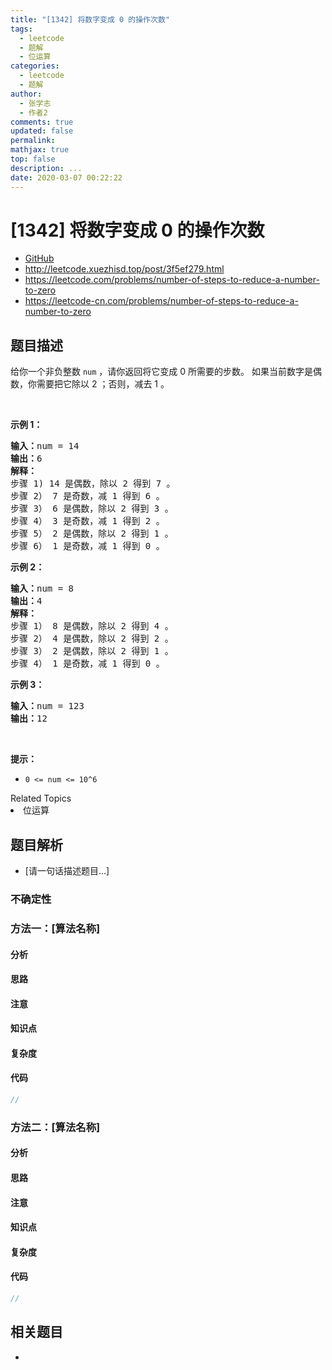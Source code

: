 ```yaml
---
title: "[1342] 将数字变成 0 的操作次数"
tags:
  - leetcode
  - 题解
  - 位运算
categories:
  - leetcode
  - 题解
author:
  - 张学志
  - 作者2
comments: true
updated: false
permalink:
mathjax: true
top: false
description: ...
date: 2020-03-07 00:22:22
---
```



# [1342] 将数字变成 0 的操作次数
* [GitHub](https://github.com/algoboy101/LeetCodeCrowdsource/tree/master/_posts/QA/%5B1342%5D%20%E5%B0%86%E6%95%B0%E5%AD%97%E5%8F%98%E6%88%90%200%20%E7%9A%84%E6%93%8D%E4%BD%9C%E6%AC%A1%E6%95%B0.md)
* http://leetcode.xuezhisd.top/post/3f5ef279.html
* https://leetcode.com/problems/number-of-steps-to-reduce-a-number-to-zero
* https://leetcode-cn.com/problems/number-of-steps-to-reduce-a-number-to-zero


## 题目描述

<p>给你一个非负整数&nbsp;<code>num</code>&nbsp;，请你返回将它变成 0 所需要的步数。 如果当前数字是偶数，你需要把它除以 2 ；否则，减去 1 。</p>

<p>&nbsp;</p>

<p><strong>示例 1：</strong></p>

<pre><strong>输入：</strong>num = 14
<strong>输出：</strong>6
<strong>解释：
</strong>步骤 1) 14 是偶数，除以 2 得到 7 。
步骤 2） 7 是奇数，减 1 得到 6 。
步骤 3） 6 是偶数，除以 2 得到 3 。
步骤 4） 3 是奇数，减 1 得到 2 。
步骤 5） 2 是偶数，除以 2 得到 1 。
步骤 6） 1 是奇数，减 1 得到 0 。
</pre>

<p><strong>示例 2：</strong></p>

<pre><strong>输入：</strong>num = 8
<strong>输出：</strong>4
<strong>解释：</strong>
步骤 1） 8 是偶数，除以 2 得到 4 。
步骤 2） 4 是偶数，除以 2 得到 2 。
步骤 3） 2 是偶数，除以 2 得到 1 。
步骤 4） 1 是奇数，减 1 得到 0 。
</pre>

<p><strong>示例 3：</strong></p>

<pre><strong>输入：</strong>num = 123
<strong>输出：</strong>12
</pre>

<p>&nbsp;</p>

<p><strong>提示：</strong></p>

<ul>
	<li><code>0 &lt;= num &lt;= 10^6</code></li>
</ul>
<div><div>Related Topics</div><div><li>位运算</li></div></div>


## 题目解析
* [请一句话描述题目...]

### 不确定性


### 方法一：[算法名称]

#### 分析

#### 思路

#### 注意

#### 知识点

#### 复杂度

#### 代码

```cpp
//
```


### 方法二：[算法名称]

#### 分析

#### 思路

#### 注意

#### 知识点

#### 复杂度

#### 代码

```cpp
//
```


## 相关题目
* 
